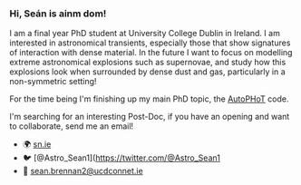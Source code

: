### Hi, Seán is ainm dom!


I am a final year PhD student at University College Dublin in Ireland. I am interested in astronomical transients, especially those that show signatures of interaction with dense material. In the future I want to focus on modelling extreme astronomical explosions such as supernovae, and study how this explosions look when surrounded by dense dust and gas, particularly in a non-symmetric setting!

For the time being I'm finishing up my main PhD topic, the [AutoPHoT](https://github.com/Astro-Sean/autophot) code.

I'm searching for an interesting Post-Doc, if you have an opening and want to collaborate, send me an email!

- :earth_africa: [sn.ie](https://sn.ie)
- :bird: [@Astro_Sean1](https://twitter.com/@Astro_Sean1
- :email: [sean.brennan2@ucdconnet.ie](mailto:sean.brennan2@ucdconnet.ie)
